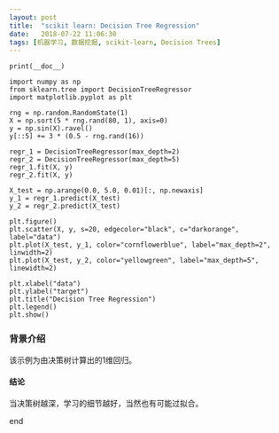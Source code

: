 ```yaml
---
layout: post
title:  "scikit learn: Decision Tree Regression"
date:   2018-07-22 11:06:30
tags: [机器学习, 数据挖掘, scikit-learn, Decision Trees]
---
```


    print(__doc__)

    import numpy as np
    from sklearn.tree import DecisionTreeRegressor
    import matplotlib.pyplot as plt

    rng = np.random.RandomState(1)
    X = np.sort(5 * rng.rand(80, 1), axis=0)
    y = np.sin(X).ravel()
    y[::5] += 3 * (0.5 - rng.rand(16))

    regr_1 = DecisionTreeRegressor(max_depth=2)
    regr_2 = DecisionTreeRegressor(max_depth=5)
    regr_1.fit(X, y)
    regr_2.fit(X, y)

    X_test = np.arange(0.0, 5.0, 0.01)[:, np.newaxis]
    y_1 = regr_1.predict(X_test)
    y_2 = regr_2.predict(X_test)

    plt.figure()
    plt.scatter(X, y, s=20, edgecolor="black", c="darkorange", label="data")
    plt.plot(X_test, y_1, color="cornflowerblue", label="max_depth=2", linwidth=2)
    plt.plot(X_test, y_2, color="yellowgreen", label="max_depth=5", linewidth=2)

    plt.xlabel("data")
    plt.ylabel("target")
    plt.title("Decision Tree Regression")
    plt.legend()
    plt.show()

### 背景介绍
该示例为由决策树计算出的1维回归。

#### 结论
当决策树越深，学习的细节越好，当然也有可能过拟合。


end
